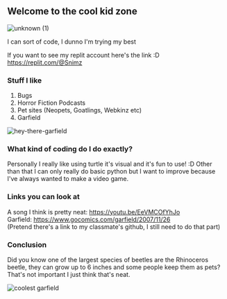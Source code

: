 ## Welcome to the cool kid zone 
![unknown (1)](https://user-images.githubusercontent.com/100317470/169409096-f6f70c8c-05bf-4f87-ac71-afa6f903e135.png)


I can sort of code, I dunno I'm trying my best

If you want to see my replit account here's the link :D https://replit.com/@Snimz 


### Stuff I like

1. Bugs
2. Horror Fiction Podcasts
3. Pet sites (Neopets, Goatlings, Webkinz etc)
4. Garfield  

![hey-there-garfield](https://user-images.githubusercontent.com/100317470/169409833-d2deac35-f64a-405b-b01d-448817538ab6.gif)

### What kind of coding do I do exactly?
Personally I really like using turtle it's visual and it's fun to use! :D Other than that I can only really do basic python but I want to improve because I've always wanted to make a video game. 


### Links you can look at
A song I think is pretty neat: https://youtu.be/EeVMCOfYhJo  
Garfield: https://www.gocomics.com/garfield/2007/11/26  
(Pretend there's a link to my classmate's github, I still need to do that part)  

### Conclusion
Did you know one of the largest species of beetles are the Rhinoceros beetle, they can grow up to 6 inches and some people keep them as pets?  
That's not important I just think that's neat.  

![coolest garfield](https://user-images.githubusercontent.com/100317470/169409668-af2bb7ec-ceab-405b-9d5d-27086ceccc59.jpg)
